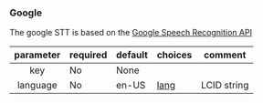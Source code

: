 ### Google

The google STT is based on the [Google Speech Recognition API](https://cloud.google.com/speech/)

| parameter | required  | default | choices                                                                       | comment     |
|:---------:|-----------|---------|-------------------------------------------------------------------------------|-------------|
| key       | No        | None    |                                                                               |             |
| language  | No        | en-US   | [lang](https://en.wikipedia.org/wiki/Google_Voice_Search#Supported_languages) | LCID string |
